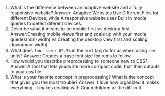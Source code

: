 1. What is the difference between an adaptive website and a fully responsive website?
Answer: Adaptive Websites Use Different Files for different Devices, while A responsive website uses Built in media queries to detect diferent devices. 
2. Describe what it means to be mobile first vs desktop first.
Answer:Creating mobile views first and scale up with your media queries(min-width) vs Creating the desktop view first and scaling down(max-width)
3. What does `font-size: 62.5%` in the `html` tag do for us when using `rem` units?
Answer: Creates a base font size for rems to follow.
4. How would you describe preprocessing to someone new to CSS?
Answer:A tool that lets you write more compact code, that then outputs to your css file.
5. What is your favorite concept in preprocessing? What is the concept that gives you the most trouble?
Answer: I love how organized it makes everything. It makes dealing with Grandchildren a little difficult.